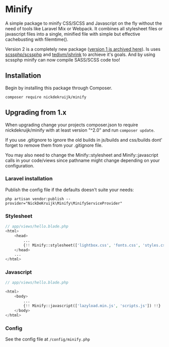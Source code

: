 # Minify

A simple package to minify CSS/SCSS and Javascript on the fly without the need of tools like Laravel Mix or Webpack.
It combines all stylesheet files or javascript files into a single, minified file with simple but effective cachebusting with filemtime().

Version 2 is a completely new package ([version 1 is archived here](https://github.com/nickdekruijk/minify1)). Is uses  [scssphp/scssphp](https://github.com/scssphp/scssphp) and [tedivm/jshrink](https://github.com/tedivm/jshrink) to archieve it's goals. And by using scssphp minify can now compile SASS/SCSS code too!

## Installation

Begin by installing this package through Composer.

```composer require nickdekruijk/minify```

## Upgrading from 1.x
When upgrading change your projects composer.json to require nickdekruijk/minify with at least version "^2.0" and run `composer update`.

If you use .gitignore to ignore the old builds in js/builds and css/builds dont' forget to remove them from your .gitignore file.

You may also need to change the Minify::stylesheet and Minify::javascript calls in your code/views since pathname might change depending on your configuration.

### Laravel installation

Publish the config file if the defaults doesn't suite your needs:

```php artisan vendor:publish --provider="NickDeKruijk\Minify\MinifyServiceProvider"```

### Stylesheet

```php
// app/views/hello.blade.php
<html>
    <head>
        ...
        {!! Minify::stylesheet(['lightbox.css', 'fonts.css', 'styles.css']) !!}
    </head>
    ...
</html>

```

### Javascript

```php
// app/views/hello.blade.php

<html>
    <body>
        ...
        {!! Minify::javascript(['lazyload.min.js', 'scripts.js']) !!}
    </body>
</html>
```

### Config
See the config file at `/config/minify.php`
